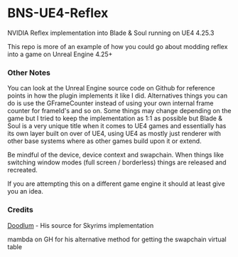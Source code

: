 # BNS-UE4-Reflex
 NVIDIA Reflex implementation into Blade & Soul running on UE4 4.25.3

This repo is more of an example of how you could go about modding reflex into a game on Unreal Engine 4.25+

### Other Notes
You can look at the Unreal Engine source code on Github for reference points in how the plugin implements it like I did. Alternatives things you can do is use the GFrameCounter instead of using your own internal frame counter for frameId's and so on. Some things may change depending on the game but I tried to keep the implementation as 1:1 as possible but Blade & Soul is a very unique title when it comes to UE4 games and essentially has its own layer built on over of UE4, using UE4 as mostly just renderer with other base systems where as other games build upon it or extend.

Be mindful of the device, device context and swapchain. When things like switching window modes (full screen / borderless) things are released and recreated.

If you are attempting this on a different game engine it should at least give you an idea.

### Credits
[Doodlum](https://github.com/doodlum "Doodlum") - His source for Skyrims implementation

mambda on GH for his alternative method for getting the swapchain virtual table
